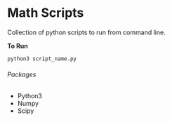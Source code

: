 # Math Scripts

Collection of python scripts to run from command line.

**To Run**
```
python3 script_name.py
```

###### Packages
- Python3
- Numpy
- Scipy
